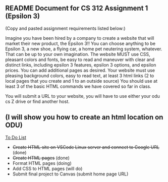 README Document for CS 312 Assignment 1 (Epsilon 3)
----------------
(Copy and pasted assignment requirements listed below:)

Imagine you have been hired by a company to create a  website that will market their new  product, the Epsilon 3!! 
You can choose anything to be Epsilon 3, a new shoe, a flying car, a home pet neutering system, whatever. That can be up to your own imagination.
The website MUST use CSS, pleasant colors and fonts, be easy to read and maneuver with clear and distinct links, including epsilon 3 features, epsilon 3 options, and epsilon prices. You can add additional pages as desired. 
Your website must use pleasing background colors, easy to read text, at least 3 html links (2 to local pages that you create and 1 to an outside source) You should use at least 3 of the basic HTML commands we have covered so far in class.

You will submit a URL to your website, you will have to use either your odu cs Z drive or find another host.

(I will show you how to create an html location on ODU)
-----------------

<ins>To Do List</ins>
* ~~Create HTML site on VSCode Linux server and connect to Google URL~~ (done)
* ~~Create HTML pages~~ (done)
* Format HTML pages (doing)
* Add CSS to HTML pages (will do)
* Submit final project to Canvas (submit home page URL)
